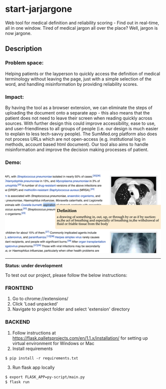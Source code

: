 # start-jarjargone
Web tool for medical definition and reliability scoring - Find out in real-time, all in one window.
Tired of medical jargon all over the place? Well, jargon is now jargone.

## Description
### Problem space: 
Helping patients or the layperson to quickly access the definition of medical terminology without leaving the page, just with a simple selection of the word, and handling misinformation by providing reliability scores.

### Impact: 
By having the tool as a browser extension, we can eliminate the steps of uploading the document onto a separate app - this also means that the patient does not need to leave their screen when reading quickly across sources. With further design this could improve accessibility,  ease to use, and user-friendliness to all groups of people (i.e. our design is much easier to explain to less tech-savvy people). The SumMed.org platform also does not process URLs which are not open-access (e.g. institutional log in methods, account based html document). Our tool also aims to handle misinformation and improve the decision making processes of patient.

### Demo:
<img src="demo/demo1.png" alt="drawing" width="650"/>

---
**Status: under development** 

To test out our project, please follow the below instructions:
### FRONTEND 
1. Go to chrome://extensions/
2. Click 'Load unpacked'
3. Navigate to project folder and select 'extension' directory

### BACKEND 
1. Follow instructions at https://flask.palletsprojects.com/en/1.1.x/installation/ for setting up virtual environment for Windows or Mac
2. Install requirements
```
$ pip install -r requirements.txt
```
3. Run flask app locally
```
$ export FLASK_APP=py-script/main.py
$ flask run
```

